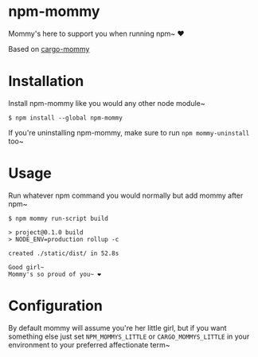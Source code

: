 # npm-mommy

Mommy's here to support you when running npm~ ❤️

Based on [cargo-mommy](https://github.com/Gankra/cargo-mommy)

# Installation

Install npm-mommy like you would any other node module~

```text
$ npm install --global npm-mommy
```

If you're uninstalling npm-mommy, make sure to run `npm mommy-uninstall` too~

# Usage

Run whatever npm command you would normally but add mommy after npm~

```text
$ npm mommy run-script build

> project@0.1.0 build
> NODE_ENV=production rollup -c

created ./static/dist/ in 52.8s

Good girl~
Mommy's so proud of you~ ❤️
```

# Configuration

By default mommy will assume you're her little girl, but if you want something else just set `NPM_MOMMYS_LITTLE` or `CARGO_MOMMYS_LITTLE` in your environment to your preferred affectionate term~

